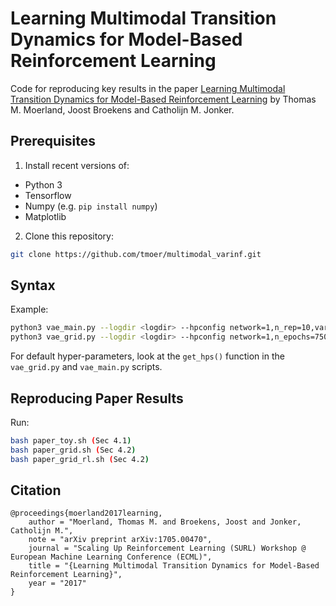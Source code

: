 # Learning Multimodal Transition Dynamics for Model-Based Reinforcement Learning

Code for reproducing key results in the paper [Learning Multimodal Transition Dynamics for Model-Based Reinforcement Learning](https://arxiv.org/pdf/1705.00470.pdf) by Thomas M. Moerland, Joost Broekens and Catholijn M. Jonker. 

## Prerequisites
1. Install recent versions of:
- Python 3
- Tensorflow   
- Numpy (e.g. `pip install numpy`)
- Matplotlib

2. Clone this repository:
```sh
git clone https://github.com/tmoer/multimodal_varinf.git
```
## Syntax
Example:
```sh
python3 vae_main.py --logdir <logdir> --hpconfig network=1,n_rep=10,var_type='discrete',K=3,N=3,verbose=False
python3 vae_grid.py --logdir <logdir> --hpconfig network=1,n_epochs=75000,n_rep=5,var_type='continuous',z_size=8,n_flow=0,artificial_data=False,use_target_net=True,test_on_policy=True,verbose=False
```
For default hyper-parameters, look at the `get_hps()` function in the `vae_grid.py` and `vae_main.py` scripts. 

## Reproducing Paper Results
Run:
```sh
bash paper_toy.sh (Sec 4.1)
bash paper_grid.sh (Sec 4.2)
bash paper_grid_rl.sh (Sec 4.2)
``` 

## Citation
```
@proceedings{moerland2017learning,
	author = "Moerland, Thomas M. and Broekens, Joost and Jonker, Catholijn M.",
	note = "arXiv preprint arXiv:1705.00470",
	journal = "Scaling Up Reinforcement Learning (SURL) Workshop @ European Machine Learning Conference (ECML)",
	title = "{Learning Multimodal Transition Dynamics for Model-Based Reinforcement Learning}",
	year = "2017"
}
```

